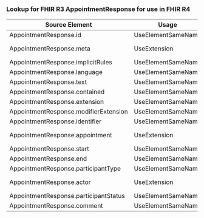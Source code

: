 ### Lookup for FHIR R3 AppointmentResponse for use in FHIR R4

| Source Element | Usage | Target |
| -------------- | ----- | ------ |
| AppointmentResponse.id | UseElementSameName | AppointmentResponse.id |
| AppointmentResponse.meta | UseExtension | http://hl7.org/fhir/3.0/StructureDefinition/extension-AppointmentResponse.meta |
| AppointmentResponse.implicitRules | UseElementSameName | AppointmentResponse.implicitRules |
| AppointmentResponse.language | UseElementSameName | AppointmentResponse.language |
| AppointmentResponse.text | UseElementSameName | AppointmentResponse.text |
| AppointmentResponse.contained | UseElementSameName | AppointmentResponse.contained |
| AppointmentResponse.extension | UseElementSameName | AppointmentResponse.extension |
| AppointmentResponse.modifierExtension | UseElementSameName | AppointmentResponse.modifierExtension |
| AppointmentResponse.identifier | UseElementSameName | AppointmentResponse.identifier |
| AppointmentResponse.appointment | UseExtension | http://hl7.org/fhir/3.0/StructureDefinition/extension-AppointmentResponse.appointment |
| AppointmentResponse.start | UseElementSameName | AppointmentResponse.start |
| AppointmentResponse.end | UseElementSameName | AppointmentResponse.end |
| AppointmentResponse.participantType | UseElementSameName | AppointmentResponse.participantType |
| AppointmentResponse.actor | UseExtension | http://hl7.org/fhir/3.0/StructureDefinition/extension-AppointmentResponse.actor |
| AppointmentResponse.participantStatus | UseElementSameName | AppointmentResponse.participantStatus |
| AppointmentResponse.comment | UseElementSameName | AppointmentResponse.comment |

